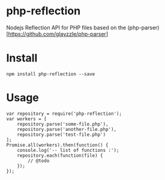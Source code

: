 # php-reflection

Nodejs Reflection API for PHP files based on the (php-parser)[https://github.com/glayzzle/php-parser]

# Install

```
npm install php-reflection --save
```

# Usage

```
var repository = require('php-reflection');
var workers = [
    repository.parse('some-file.php'),
    repository.parse('another-file.php'),
    repository.parse('test-file.php')
];
Promise.all(workers).then(function() {
    console.log('-- list of functions :');
    repository.each(function(file) {
        // @todo
    });
});
```